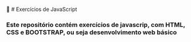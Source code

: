 📌 # Exercícios de JavaScript
### Este repositório contém exercícios de javascrip, com HTML, CSS e BOOTSTRAP, ou seja desenvolvimento web básico
